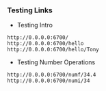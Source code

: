 ### Testing Links
* Testing Intro
```
http://0.0.0.0:6700/
http://0.0.0.0:6700/hello
http://0.0.0.0:6700/hello/Tony
```

* Testing Number Operations
```
http://0.0.0.0:6700/numf/34.4
http://0.0.0.0:6700/numi/34
```
